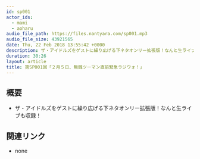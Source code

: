 ```yaml
---
id: sp001
actor_ids:
  - mami
  - aoharu
audio_file_path: https://files.nantyara.com/sp001.mp3
audio_file_size: 43921565
date: Thu, 22 Feb 2018 13:55:42 +0000
description: ザ・アイドルズをゲストに繰り広げる下ネタオンリー拡張版！なんと生ライブも収録！
duration: 30:26
layout: article
title: 第SP001回「２月５日、無銭ツーマン直前緊急ラジウォ！」
---
```

## 概要

* ザ・アイドルズをゲストに繰り広げる下ネタオンリー拡張版！なんと生ライブも収録！

## 関連リンク

* none
